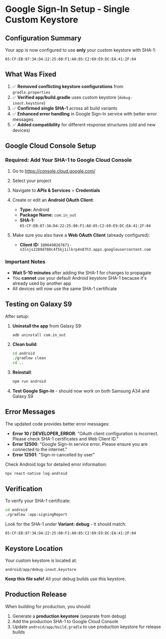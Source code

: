 # Google Sign-In Setup - Single Custom Keystore

## Configuration Summary

Your app is now configured to use **only** your custom keystore with SHA-1:
```
65:CF:EB:87:3A:D4:22:25:80:F1:A0:85:C2:69:E9:DC:EA:41:2F:04
```

## What Was Fixed

1. ✅ **Removed conflicting keystore configurations** from `gradle.properties`
2. ✅ **Verified app/build.gradle** uses custom keystore (`debug-inout.keystore`)
3. ✅ **Confirmed single SHA-1** across all build variants
4. ✅ **Enhanced error handling** in Google Sign-In service with better error messages
5. ✅ **Added compatibility** for different response structures (old and new devices)

## Google Cloud Console Setup

### Required: Add Your SHA-1 to Google Cloud Console

1. Go to https://console.cloud.google.com/
2. Select your project
3. Navigate to **APIs & Services** > **Credentials**
4. Create or edit an **Android OAuth Client**:
   - **Type:** Android
   - **Package Name:** `com.in_out`
   - **SHA-1:** `65:CF:EB:87:3A:D4:22:25:80:F1:A0:85:C2:69:E9:DC:EA:41:2F:04`

5. Make sure you also have a **Web OAuth Client** (already configured):
   - **Client ID:** `1006490267671-n3lnjs2289d780c4f5kj1ilkrp4n87h3.apps.googleusercontent.com`

### Important Notes

- **Wait 5-10 minutes** after adding the SHA-1 for changes to propagate
- You **cannot** use your default Android keystore SHA-1 because it's already used by another app
- All devices will now use the same SHA-1 certificate

## Testing on Galaxy S9

After setup:

1. **Uninstall the app** from Galaxy S9:
   ```bash
   adb uninstall com.in_out
   ```

2. **Clean build**:
   ```bash
   cd android
   ./gradlew clean
   cd ..
   ```

3. **Reinstall**:
   ```bash
   npm run android
   ```

4. **Test Google Sign-In** - should now work on both Samsung A34 and Galaxy S9

## Error Messages

The updated code provides better error messages:

- **Error 10 / DEVELOPER_ERROR**: "OAuth client configuration is incorrect. Please check SHA-1 certificates and Web Client ID."
- **Error 12500**: "Google Sign-In service error. Please ensure you are connected to the internet."
- **Error 12501**: "Sign-in cancelled by user"

Check Android logs for detailed error information:
```bash
npx react-native log-android
```

## Verification

To verify your SHA-1 certificate:
```bash
cd android
./gradlew :app:signingReport
```

Look for the SHA-1 under **Variant: debug** - it should match:
```
65:CF:EB:87:3A:D4:22:25:80:F1:A0:85:C2:69:E9:DC:EA:41:2F:04
```

## Keystore Location

Your custom keystore is located at:
```
android/app/debug-inout.keystore
```

**Keep this file safe!** All your debug builds use this keystore.

## Production Release

When building for production, you should:
1. Generate a **production keystore** (separate from debug)
2. Add the production SHA-1 to Google Cloud Console
3. Update `android/app/build.gradle` to use production keystore for release builds
